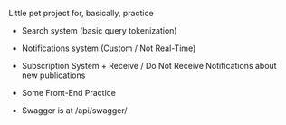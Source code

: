Little pet project for, basically, practice

- Search system (basic query tokenization)
- Notifications system (Custom / Not Real-Time)
- Subscription System + Receive / Do Not Receive Notifications about new publications
- Some Front-End Practice

- Swagger is at /api/swagger/
